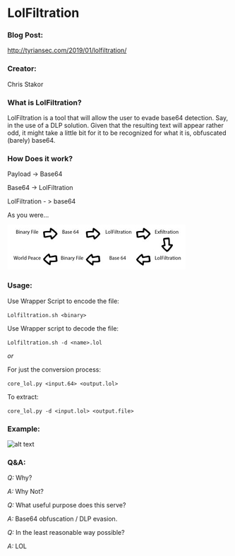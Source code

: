 # LolFiltration

### Blog Post:
http://tyriansec.com/2019/01/lolfiltration/

### Creator:
Chris Stakor

### What is LolFiltration?

LolFiltration is a tool that will allow the user to evade base64 detection. Say, in the use of a DLP solution. Given that the resulting text will appear rather odd, it might take a little bit for it to be recognized for what it is, obfuscated (barely) base64.

### How Does it work?
Payload -> Base64

Base64 -> LolFiltration

LolFiltration - > base64

As you were…

![alt text](https://github.com/stakor/img/blob/master/lolfiltration_process.jpg "Lolfiltration Process")


### Usage:

Use Wrapper Script to encode the file:

`Lolfiltration.sh <binary>`

Use Wrapper script to decode the file:

`Lolfiltration.sh -d <name>.lol`

*or*

For just the conversion process:

`core_lol.py <input.64> <output.lol>`

To extract:

`core_lol.py -d <input.lol> <output.file>`

### Example:
![alt text](https://github.com/stakor/img/blob/master/img_examp_lolfiltration.gif "Lolfiltration")

### Q&A:

*Q:* Why?

*A:* Why Not?

*Q:* What useful purpose does this serve?

*A:* Base64 obfuscation / DLP evasion.

*Q:* In the least reasonable way possible?

*A:* LOL
